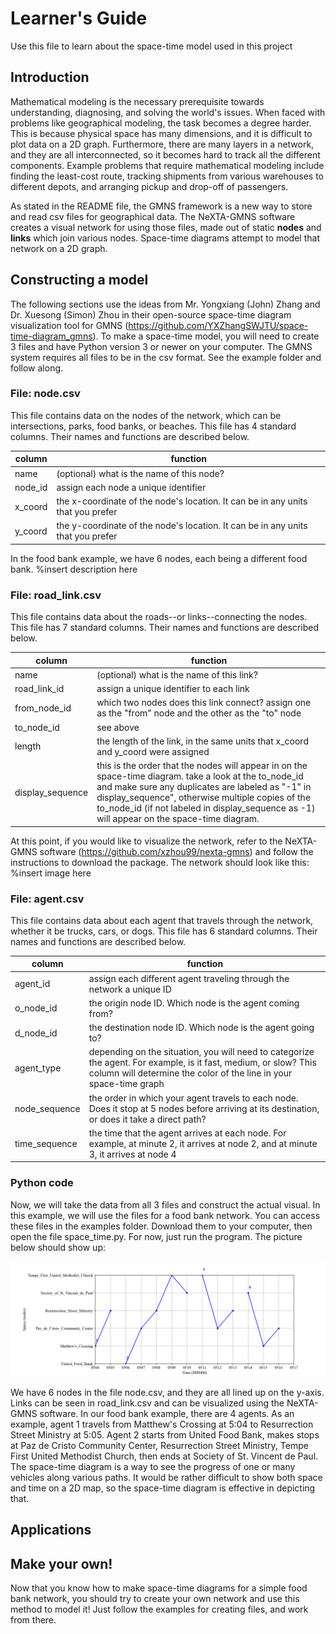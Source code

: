 # Learner's Guide
Use this file to learn about the space-time model used in this project


## Introduction
Mathematical modeling is the necessary prerequisite towards understanding, diagnosing, and solving the world's issues. When faced with problems like geographical modeling, the task becomes a degree harder. This is because physical space has many dimensions, and it is difficult to plot data on a 2D graph. Furthermore, there are many layers in a network, and they are all interconnected, so it becomes hard to track all the different components. Example problems that require mathematical modeling include finding the least-cost route, tracking shipments from various warehouses to different depots, and arranging pickup and drop-off of passengers.

As stated in the README file, the GMNS framework is a new way to store and read csv files for geographical data. The NeXTA-GMNS software creates a visual network for using those files, made out of static **nodes** and **links** which join various nodes. Space-time diagrams attempt to model that network on a 2D graph. 


## Constructing a model
The following sections use the ideas from Mr. Yongxiang (John) Zhang and Dr. Xuesong (Simon) Zhou in their open-source space-time diagram visualization tool for GMNS (https://github.com/YXZhangSWJTU/space-time-diagram_gmns). To make a space-time model, you will need to create 3 files and have Python version 3 or newer on your computer. The GMNS system requires all files to be in the csv format. See the example folder and follow along.

### File: node.csv
This file contains data on the nodes of the network, which can be intersections, parks, food banks, or beaches. This file has 4 standard columns. Their names and functions are described below.

|column|function|
|---|---|
|name|(optional) what is the name of this node?|
|node_id|assign each node a unique identifier|
|x_coord|the x-coordinate of the node's location. It can be in any units that you prefer|
|y_coord|the y-coordinate of the node's location. It can be in any units that you prefer|

In the food bank example, we have 6 nodes, each being a different food bank. %insert description here

### File: road_link.csv
This file contains data about the roads--or links--connecting the nodes. This file has 7 standard columns. Their names and functions are described below.

|column|function|
|---|---|
|name|(optional) what is the name of this link?|
|road_link_id|assign a unique identifier to each link|
|from_node_id|which two nodes does this link connect? assign one as the "from" node and the other as the "to" node|
|to_node_id|see above|
|length|the length of the link, in the same units that x_coord and y_coord were assigned|
|display_sequence|this is the order that the nodes will appear in on the space-time diagram. take a look at the to_node_id and make sure any duplicates are labeled as "-1" in display_sequence", otherwise multiple copies of the to_node_id (if not labeled in display_sequence as -1) will appear on the space-time diagram.|

At this point, if you would like to visualize the network, refer to the NeXTA-GMNS software (https://github.com/xzhou99/nexta-gmns) and follow the instructions to download the package. The network should look like this: %insert image here

### File: agent.csv
This file contains data about each agent that travels through the network, whether it be trucks, cars, or dogs. This file has 6 standard columns. Their names and functions are described below.

|column|function|
|---|---|
|agent_id|assign each different agent traveling through the network a unique ID|
|o_node_id|the origin node ID. Which node is the agent coming from?|
|d_node_id|the destination node ID. Which node is the agent going to?|
|agent_type|depending on the situation, you will need to categorize the agent. For example, is it fast, medium, or slow? This column will determine the color of the line in your space-time graph|
|node_sequence|the order in which your agent travels to each node. Does it stop at 5 nodes before arriving at its destination, or does it take a direct path?|
|time_sequence|the time that the agent arrives at each node. For example, at minute 2, it arrives at node 2, and at minute 3, it arrives at node 4|

### Python code
Now, we will take the data from all 3 files and construct the actual visual. In this example, we will use the files for a food bank network. You can access these files in the examples folder. Download them to your computer, then open the file space_time.py. For now, just run the program. The picture below should show up:

![](example/food-banks/image.png)

We have 6 nodes in the file node.csv, and they are all lined up on the y-axis. Links can be seen in road_link.csv and can be visualized using the NeXTA-GMNS software. In our food bank example, there are 4 agents. As an example, agent 1 travels from Matthew's Crossing at 5:04 to Resurrection Street Ministry at 5:05. Agent 2 starts from United Food Bank, makes stops at Paz de Cristo Community Center, Resurrection Street Ministry, Tempe First United Methodist Church, then ends at Society of St. Vincent de Paul. The space-time diagram is a way to see the progress of one or many vehicles along various paths. It would be rather difficult to show both space and time on a 2D map, so the space-time diagram is effective in depicting that.


## Applications


## Make your own!
Now that you know how to make space-time diagrams for a simple food bank network, you should try to create your own network and use this method to model it! Just follow the examples for creating files, and work from there.
